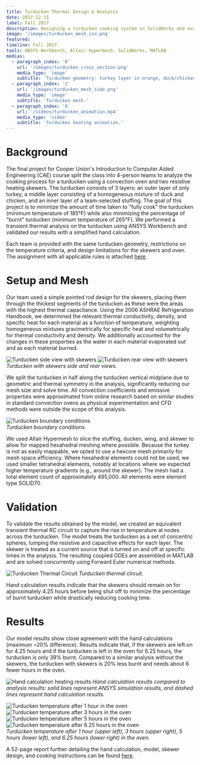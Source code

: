 ```yaml
---
title: Turducken Thermal Design & Analysis
date: 2017-12-11
label: Fall 2017
description: Designing a turducken cooking system in SolidWorks and evaluating its performance with a transient thermal analysis in ANSYS Workbench
image: '/images/turducken_mesh_iso.png'
featured:
timeline: Fall 2017
tools: ANSYS Workbench, Altair Hypermesh, SolidWorks, MATLAB
medias:
  - paragraph_index: '0'
    url: '/images/turducken_cross_section.png'
    media_type: 'image'
    subtitle: 'Turducken geometry: turkey layer in orange, duck/chicken layer in gray, and stuffing layer in blue.'
  - paragraph_index: '2'
    url: '/images/turducken_mesh_side.png'
    media_type: 'image'
    subtitle: 'Turducken mesh.'
  - paragraph_index: '8'
    url: '/videos/turducken_animation.mp4'
    media_type: 'video'
    subtitle: 'Turducken heating animation.'
---
```

# Background

The final project for Cooper Union's Introduction to Computer Aided Engineering (CAE) course split the class into 4-person teams to analyze the cooking process for a turducken using a convection oven and two resistive heating skewers. The turducken consists of 3 layers: an outer layer of only turkey, a middle layer consisting of a homogeneous mixture of duck and chicken, and an inner layer of a team-selected stuffing. The goal of this project is to minimize the amount of time taken to "fully cook" the turducken (minimum temperature of 185°F) while also minimizing the percentage of "burnt" turducken (minimum temperature of 265°F). We performed a transient thermal analysis on the turducken using ANSYS Workbench and validated our results with a simplified hand calculation.

Each team is provided with the same turducken geometry, restrictions on the temperature criteria, and design limitations for the skewers and oven. The assignment with all applicable rules is attached <a href="{{ '/pdfs/ME408_Final_Fall_2017.pdf' | relative_url }}" target="_blank">here</a>.

# Setup and Mesh

Our team used a simple pointed rod design for the skewers, placing them through the thickest segments of the turducken as these were the areas with the highest thermal capacitance. Using the 2006 ASHRAE Refrigeration Handbook, we determined the relevant thermal conductivity, density, and specific heat for each material as a function of temperature, weighting homogeneous mixtures gravimetrically for specific heat and volumetrically for thermal conductivity and density. We additionally accounted for the changes in these properties as the water in each material evaporated out and as each material burned.

<div class="gallery-box">
  <div class="gallery_two">
    <img src="/images/turducken_side.png" loading="lazy" alt="Turducken side view with skewers">
    <img src="/images/turducken_rear.png" loading="lazy" alt="Turducken rear view with skewers">
  </div>
  <em>Turducken with skewers side and rear views.</em>
</div>

We split the turducken in half along the turducken vertical midplane due to geometric and thermal symmetry in the analysis, significantly reducing our mesh size and solve time. All convection coefficients and emissive properties were approximated from online research based on similar studies in standard convection ovens as physical experimentation and CFD methods were outside the scope of this analysis.

<div class="gallery-box">
  <div class="gallery_two">
    <img src="/images/turducken_bcs.png" loading="lazy" alt="Turducken boundary conditions">
  </div>
  <em>Turducken boundary conditions.</em>
</div>

We used Altair Hypermesh to slice the stuffing, ducken, wing, and skewer to allow for mapped hexahedral meshing where possible. Because the turkey is not as easily mappable, we opted to use a hexcore mesh primarily for mesh space efficiency. Where hexahedral elements could not be used, we used smaller tetrahedral elements, notably at locations where we expected higher temperature gradients (e.g., around the skewer). The mesh had a total element count of approximately 495,000. All elements were element type SOLID70.

# Validation

To validate the results obtained by the model, we created an equivalent transient thermal RC circuit to capture the rise in temperature at nodes across the turducken. The model treats the turducken as a set of concentric spheres, lumping the resistive and capacitive effects for each layer. The skewer is treated as a current source that is turned on and off at specific times in the analysis. The resulting coupled ODEs are assembled in MATLAB and are solved concurrently using Forward Euler numerical methods.

![Turducken Thermal Circuit](/images/turducken_thermal_circuit.png)
*Turducken thermal circuit.*

Hand calculation results indicate that the skewers should remain on for approximately 4.25 hours before being shut off to minimize the percentage of burnt turducken while drastically reducing cooking time.

# Results

Our model results show close agreement with the hand calculations (maximum ~20% difference). Results indicate that, if the skewers are left on for 4.25 hours and if the turducken is left in the oven for 6.25 hours, the turducken is only 39% burnt. Compared to a similar analysis without the skewers, the turducken with skewers is 20% less burnt and needs about 6 fewer hours in the oven.

![Hand calculation heating results](/images/turducken_hand_calc_and_analysis.png)
*Hand calculation results compared to analysis results: solid lines represent ANSYS simulation results, and dashed lines represent hand calculation results.*

<div class="gallery-box">
  <div class="gallery_two">
    <img src="/images/turducken_hour1.png" loading="lazy" alt="Turducken temperature after 1 hour in the oven">
    <img src="/images/turducken_hour3.png" loading="lazy" alt="Turducken temperature after 3 hours in the oven">
    <img src="/images/turducken_hour5.png" loading="lazy" alt="Turducken temperature after 5 hours in the oven">
    <img src="/images/turducken_hour6.png" loading="lazy" alt="Turducken temperature after 6.25 hours in the oven">
  </div>
  <em>Turducken temperature after 1 hour (upper left), 3 hours (upper right), 5 hours (lower left), and 6.25 hours (lower right) in the oven.</em>
</div>

A 52-page report further detailing the hand calculation, model, skewer design, and cooking instructions can be found <a href="{{ '/pdfs/ME408_Final_Report.pdf' | relative_url }}" target="_blank">here</a>.
